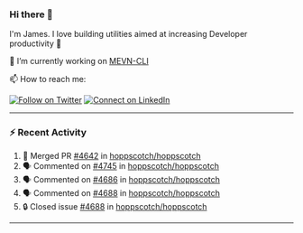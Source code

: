 ### Hi there 👋

I'm James. I love building utilities aimed at increasing Developer productivity :raised_hands: 

🔭 I’m currently working on [MEVN-CLI](https://github.com/madlabsinc/mevn-cli)

📫 How to reach me:

[![Follow on Twitter](https://img.shields.io/badge/--twitter?label=Twitter&logo=Twitter&style=social)](https://twitter.com/james_madhacks) [![Connect on LinkedIn](https://img.shields.io/badge/--linkedin?label=LinkedIn&logo=LinkedIn&style=social)](https://www.linkedin.com/in/jamesgeorge007)

---

### :zap: Recent Activity

<!--START_SECTION:activity-->
1. 🎉 Merged PR [#4642](https://github.com/hoppscotch/hoppscotch/pull/4642) in [hoppscotch/hoppscotch](https://github.com/hoppscotch/hoppscotch)
2. 🗣 Commented on [#4745](https://github.com/hoppscotch/hoppscotch/issues/4745#issuecomment-2659624747) in [hoppscotch/hoppscotch](https://github.com/hoppscotch/hoppscotch)
3. 🗣 Commented on [#4686](https://github.com/hoppscotch/hoppscotch/pull/4686#issuecomment-2643576218) in [hoppscotch/hoppscotch](https://github.com/hoppscotch/hoppscotch)
4. 🗣 Commented on [#4688](https://github.com/hoppscotch/hoppscotch/issues/4688#issuecomment-2643573749) in [hoppscotch/hoppscotch](https://github.com/hoppscotch/hoppscotch)
5. 🔒 Closed issue [#4688](https://github.com/hoppscotch/hoppscotch/issues/4688) in [hoppscotch/hoppscotch](https://github.com/hoppscotch/hoppscotch)
<!--END_SECTION:activity-->

---

<!--
**jamesgeorge007/jamesgeorge007** is a ✨ _special_ ✨ repository because its `README.md` (this file) appears on your GitHub profile.

Here are some ideas to get you started:

- 🌱 I’m currently learning ...
- 👯 I’m looking to collaborate on ...
- 🤔 I’m looking for help with ...
- 💬 Ask me about ...
- 😄 Pronouns: ...
- ⚡ Fun fact: ...
-->

